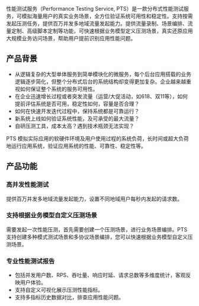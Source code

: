 性能测试服务（Performance Testing Service, PTS）是一款分布式性能测试服务，可模拟海量用户的真实业务场景，全方位验证系统可用性和稳定性。支持按需发起压测任务，提供百万并发多地域流量发起能力。提供流量录制、场景编排、流量定制、高级脚本定制等功能，可快速根据业务模型定义压测场景，真实还原应用大规模业务访问场景，帮助用户提前识别应用性能问题。

## 产品背景
- 从逻辑复杂的大型单体服务到简单模块化的微服务，每个后台应用搭载的业务逻辑逐步简化，但整个分布式后台的系统结构却变得更加复杂。企业越来越重视如何保证整个系统的服务可用性。
- 在企业迅速增长过程或者突发流量（运营/大促活动，如618、双11等），如何提前评估系统是否可用，稳定性如何，容量是否合理？
- 如何在快速开发迭代过程中，保持系统都是可靠运行？
- 新系统上线如何验证系统性能，及可承受的最大流量？
- 自研压测工具，成本太高？遇到技术瓶颈无法实现？

PTS 模拟实际应用的软硬件环境及用户使用过程的系统负荷，长时间或超大负荷地运行应用系统，验证应用系统的性能、可靠性、稳定性等。

## 产品功能
### 高并发性能测试
提供百万并发多地域流量发起能力，设置不同地域用户每秒内发起的请求数。

### 支持根据业务模型自定义压测场景
需要发起一次性能压测，首先需要创建一个压测场景，进行业务场景编排。PTS 支持创建多种模式测试场景和多协议场景编排，您可以快速根据业务模型自定义压测场景。

### 专业性能测试报告
- 包括并发用户数、RPS、吞吐量、响应时延、请求总数等多维度统计，客观反映用户体验。
- 支持自定义可视化展示压测性能指标。
- 支持多指标历史数据对比，排查应用性能问题。
